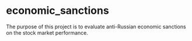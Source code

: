 # economic_sanctions
The purpose of this project is to evaluate anti-Russian economic sanctions on the stock market performance.

